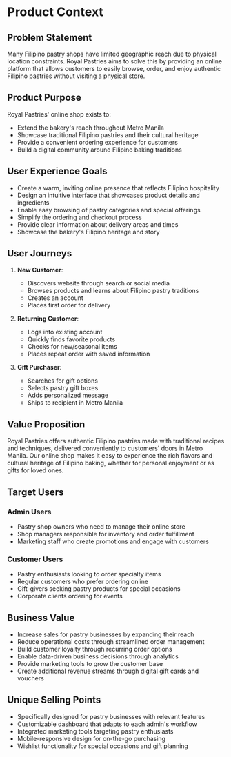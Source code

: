 # Product Context

## Problem Statement
Many Filipino pastry shops have limited geographic reach due to physical location constraints. Royal Pastries aims to solve this by providing an online platform that allows customers to easily browse, order, and enjoy authentic Filipino pastries without visiting a physical store.

## Product Purpose
Royal Pastries' online shop exists to:
- Extend the bakery's reach throughout Metro Manila
- Showcase traditional Filipino pastries and their cultural heritage
- Provide a convenient ordering experience for customers
- Build a digital community around Filipino baking traditions

## User Experience Goals
- Create a warm, inviting online presence that reflects Filipino hospitality
- Design an intuitive interface that showcases product details and ingredients
- Enable easy browsing of pastry categories and special offerings
- Simplify the ordering and checkout process
- Provide clear information about delivery areas and times
- Showcase the bakery's Filipino heritage and story

## User Journeys
1. **New Customer**:
   - Discovers website through search or social media
   - Browses products and learns about Filipino pastry traditions
   - Creates an account
   - Places first order for delivery

2. **Returning Customer**:
   - Logs into existing account
   - Quickly finds favorite products
   - Checks for new/seasonal items
   - Places repeat order with saved information

3. **Gift Purchaser**:
   - Searches for gift options
   - Selects pastry gift boxes
   - Adds personalized message
   - Ships to recipient in Metro Manila

## Value Proposition
Royal Pastries offers authentic Filipino pastries made with traditional recipes and techniques, delivered conveniently to customers' doors in Metro Manila. Our online shop makes it easy to experience the rich flavors and cultural heritage of Filipino baking, whether for personal enjoyment or as gifts for loved ones.

## Target Users

### Admin Users
- Pastry shop owners who need to manage their online store
- Shop managers responsible for inventory and order fulfillment
- Marketing staff who create promotions and engage with customers

### Customer Users
- Pastry enthusiasts looking to order specialty items
- Regular customers who prefer ordering online
- Gift-givers seeking pastry products for special occasions
- Corporate clients ordering for events

## Business Value
- Increase sales for pastry businesses by expanding their reach
- Reduce operational costs through streamlined order management
- Build customer loyalty through recurring order options
- Enable data-driven business decisions through analytics
- Provide marketing tools to grow the customer base
- Create additional revenue streams through digital gift cards and vouchers

## Unique Selling Points
- Specifically designed for pastry businesses with relevant features
- Customizable dashboard that adapts to each admin's workflow
- Integrated marketing tools targeting pastry enthusiasts
- Mobile-responsive design for on-the-go purchasing
- Wishlist functionality for special occasions and gift planning